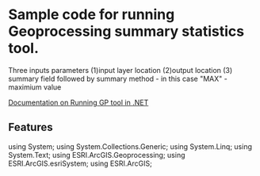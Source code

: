 # Sample code for running Geoprocessing summary statistics tool.

Three inputs parameters
(1)input layer location
(2)output location
(3) summary field followed by summary method - in this case "MAX" - maximium value

[Documentation on Running GP tool in .NET](http://help.arcgis.com/en/sdk/10.0/arcobjects_net/conceptualhelp/index.html#//0001000003rr000000)

## Features

using System;
using System.Collections.Generic;
using System.Linq;
using System.Text;
using ESRI.ArcGIS.Geoprocessing;
using ESRI.ArcGIS.esriSystem;
using ESRI.ArcGIS;



